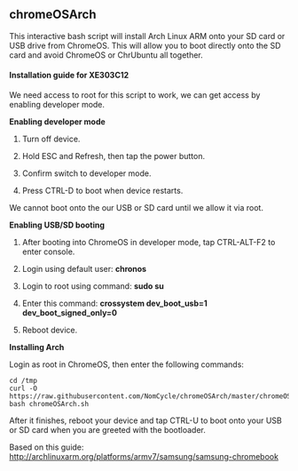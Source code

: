 <h2>chromeOSArch</h2>
This interactive bash script will install Arch Linux ARM onto your SD card or USB drive from ChromeOS. This will allow you to boot directly onto the SD card and avoid ChromeOS or ChrUbuntu all together.

<h4>Installation guide for XE303C12</h4>
We need access to root for this script to work, we can get access by enabling developer mode.

<b>Enabling developer mode</b>

1. Turn off device.

2. Hold ESC and Refresh, then tap the power button.

3. Confirm switch to developer mode.

4. Press CTRL-D to boot when device restarts.

We cannot boot onto the our USB or SD card until we allow it via root.

<b>Enabling USB/SD booting</b>

1. After booting into ChromeOS in developer mode, tap CTRL-ALT-F2 to enter console.

2. Login using default user: <b>chronos</b>

3. Login to root using command: <b>sudo su</b>

4. Enter this command: <b>crossystem dev_boot_usb=1 dev_boot_signed_only=0</b>

5. Reboot device.

<b>Installing Arch</b>

Login as root in ChromeOS, then enter the following commands:
```
cd /tmp
curl -O https://raw.githubusercontent.com/NomCycle/chromeOSArch/master/chromeOSArch.sh
bash chromeOSArch.sh
```

After it finishes, reboot your device and tap CTRL-U to boot onto your USB or SD card when you are greeted with the bootloader.

Based on this guide: http://archlinuxarm.org/platforms/armv7/samsung/samsung-chromebook
